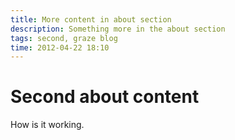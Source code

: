 ```yaml
---
title: More content in about section
description: Something more in the about section
tags: second, graze blog
time: 2012-04-22 18:10
---
```

# Second about content 

How is it working.
